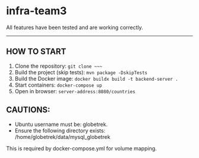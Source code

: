 # infra-team3

All features have been tested and are working correctly.

---

## HOW TO START

1. Clone the repository: `git clone ~~~`
2. Build the project (skip tests): `mvn package -DskipTests`
3. Build the Docker image: `docker buildx build -t backend-server .`
4. Start containers: `docker-compose up`
5. Open in browser: `server-address:8080/countries`

## CAUTIONS:

- Ubuntu username must be: globetrek.
- Ensure the following directory exists: /home/globetrek/data/mysql_globetrek

This is required by docker-compose.yml for volume mapping.
